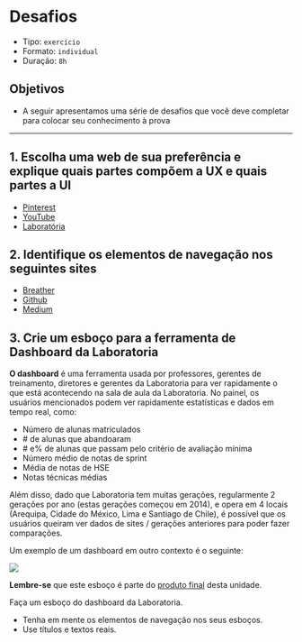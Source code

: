 # Desafios

* Tipo: `exercício`
* Formato: `individual`
* Duração: `8h`

## Objetivos

* A seguir apresentamos uma série de desafios que você deve completar para colocar seu conhecimento à prova

***

## 1. Escolha uma web de sua preferência e explique quais partes compõem a UX e quais partes a UI

* [Pinterest](https://www.pinterest.com/)
* [YouTube](https://www.youtube.com/)
* [Laboratória](http://laboratoria.la/)

## 2. Identifique os elementos de navegação nos seguintes sites

* [Breather](http://breather.com/)
* [Github](https://github.com/)
* [Medium](http://medium.com/)

## 3. Crie um esboço para a ferramenta de Dashboard da Laboratoria

**O dashboard** é uma ferramenta usada por professores, gerentes de treinamento, diretores e gerentes da Laboratoria para ver rapidamente o que está acontecendo na sala de aula da Laboratoria. No painel, os usuários mencionados podem ver rapidamente estatísticas e dados em tempo real, como:

* Número de alunas matriculados
* \# de alunas que abandoaram
* \# e% de alunas que passam pelo critério de avaliação mínima
* Número médio de notas de sprint
* Média de notas de HSE
* Notas técnicas médias

Além disso, dado que Laboratoria tem muitas gerações, regularmente 2 gerações por ano \(estas gerações começou em 2014\), e opera em 4 locais \(Arequipa, Cidade do México, Lima e Santiago de Chile\), é possível que os usuários queiram ver dados de sites / gerações anteriores para poder fazer comparações.

Um exemplo de um dashboard em outro contexto é o seguinte:

![](https://cdn.colorlib.com/wp/wp-content/uploads/sites/2/free-bootstrap-admin-dashboard-templates.jpg)

**Lembre-se** que este esboço é parte do [produto final](../03-data-dashboard/01-final-product) desta unidade.

Faça um esboço do dashboard da Laboratoria.

* Tenha em mente os elementos de navegação nos seus esboços.
* Use títulos e textos reais.
